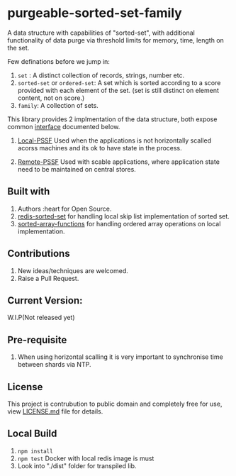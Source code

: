 # purgeable-sorted-set-family
A data structure with capabilities of "sorted-set", with additional functionality of data purge via threshold limits for memory, time, length on the set.

Few definations before we jump in:
1. `set` : A distinct collection of records, strings, number etc.
2. `sorted-set` or `ordered-set`: A set which is sorted according to a score provided with each element of the set. (set is still distinct on element content, not on score.)
3. `family`: A collection of sets.

This library provides 2 implmentation of the data structure, both expose common [interface](source/i-purgeable-sorted-set.ts) documented below.
1. [Local-PSSF](source/local-pssf.ts) Used when the applications is not horizontally scalled acorss machines and its ok to have state in the process.

2. [Remote-PSSF](source/local-pssf.ts) Used with scable applications, where application state need to be maintained on central stores. 

## Built with

1. Authors :heart for Open Source.
2. [redis-sorted-set](https://www.npmjs.com/package/redis-sorted-set) for handling local skip list implementation of sorted set.
3. [sorted-array-functions](https://www.npmjs.com/package/sorted-array-functions) for handling ordered array operations on local implementation.

## Contributions

1. New ideas/techniques are welcomed.
2. Raise a Pull Request.

## Current Version:
W.I.P(Not released yet)

## Pre-requisite
1. When using horizontal scalling it is very important to synchronise time between shards via NTP.

## License
This project is contrubution to public domain and completely free for use, view [LICENSE.md](/license.md) file for details.

## Local Build
1. `npm install`
2. `npm test` Docker with local redis image is must
3. Look into "./dist" folder for transpiled lib.